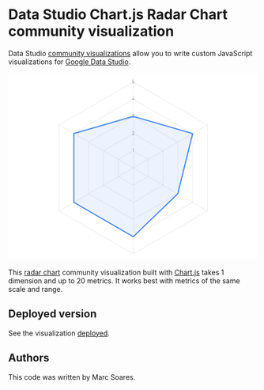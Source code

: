 # Data Studio Chart.js Radar Chart community visualization

Data Studio [community visualizations][community viz] allow you to write custom
JavaScript visualizations for [Google Data Studio][datastudio].

![Chartjs_radar](./radar.png)

This [radar chart] community visualization built with [Chart.js][chartjs] takes 1 dimension and up to 20 metrics. It works best with metrics of the same scale and range.

## Deployed version

See the visualization [deployed].

## Authors

This code was written by Marc Soares.

[community viz]: http://developers.google.com/datastudio/visualization
[datastudio]: https://datastudio.google.com
[radar chart]: https://en.wikipedia.org/wiki/Radar_chart
[chartjs]: https://www.chartjs.org/
[deployed]: https://datastudio.google.com/u/0/reporting/35be8ea6-3480-46bd-bc3d-ff2584c703ff/page/uSE3
